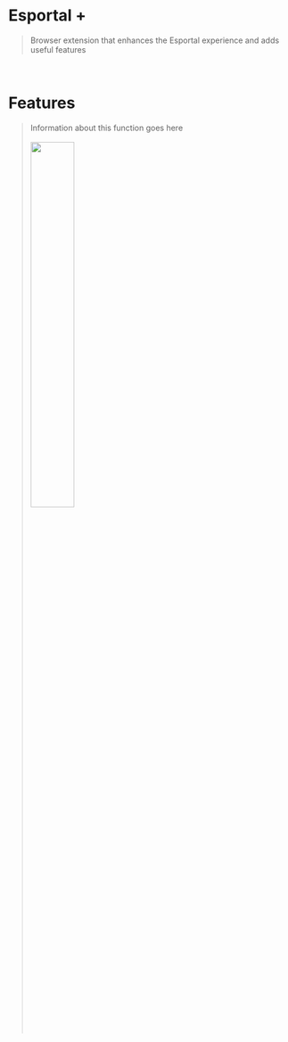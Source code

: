 # Esportal +

> Browser extension that enhances the Esportal experience and adds useful features

</br>

# Features
> Information about this function goes here
> </br></br>
> <img src="https://i.imgur.com/uxWbc11.png" width="41%"></br>
